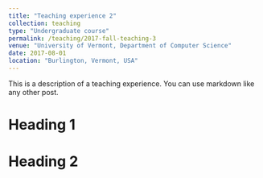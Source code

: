 ```yaml
---
title: "Teaching experience 2"
collection: teaching
type: "Undergraduate course"
permalink: /teaching/2017-fall-teaching-3
venue: "University of Vermont, Department of Computer Science"
date: 2017-08-01
location: "Burlington, Vermont, USA"
---
```


This is a description of a teaching experience. You can use markdown like any other post.

Heading 1
======

Heading 2
======

